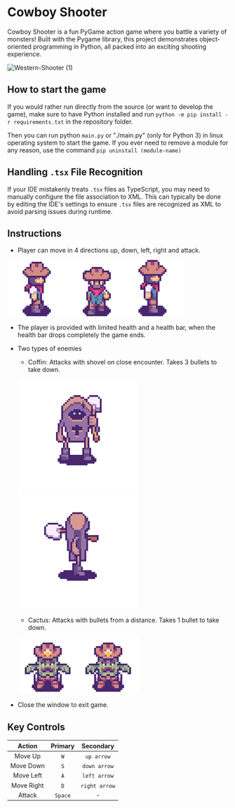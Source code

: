 # Cowboy Shooter

Cowboy Shooter is a fun PyGame action game where you battle a variety of monsters! Built with the Pygame library, this project demonstrates object-oriented programming in Python, all packed into an exciting shooting experience.

![Western-Shooter (1)](https://user-images.githubusercontent.com/98907729/229298568-bf4723e4-5aae-4873-8914-4e9182e39911.gif)


## How to start the game

If you would rather run directly from the source (or want to develop the game), make sure to have Python installed and run `python -m pip install -r requirements.txt` in the repository folder.

Then you can run python `main.py` or "./main.py" (only for Python 3) in linux operating system to start the game.
If you ever need to remove a module for any reason, use the command `pip uninstall (module-name)`

## Handling `.tsx` File Recognition

If your IDE mistakenly treats `.tsx` files as TypeScript, you may need to manually configure the file association to XML. This can typically be done by editing the IDE's settings to ensure `.tsx` files are recognized as XML to avoid parsing issues during runtime.


## Instructions

- Player can move in 4 directions up, down, left, right and attack.

![Alt text](snapshots/right.gif)![Alt text](snapshots/down.gif)![Alt text](snapshots/rattack.gif)

- The player is provided with limited health and a health bar, when the health bar drops completely the game ends.
- Two types of enemies
  - Coffin: Attacks with shovel on close encounter. Takes 3 bullets to take down.
  
  ![Alt text](snapshots/coffin-down.gif)![Alt text](snapshots/coffin-right-attack.gif)

  - Cactus: Attacks with bullets from a distance. Takes 1 bullet to take down.

  ![Alt text](snapshots/cactus-down.gif)![Alt text](snapshots/cactus-down-attack.gif)
- Close the window to exit game.

## Key Controls

|Action|Primary|Secondary|
|:-:|:-:|:-:|
|Move Up|`W`|`up arrow`|
|Move Down|`S`|`down arrow`|
|Move Left|`A`|`left arrow`|
|Move Right|`D`|`right arrow`|
|Attack|`Space`|-|
